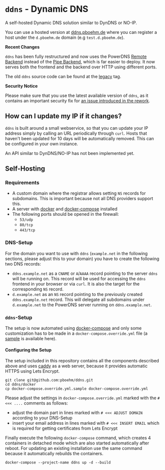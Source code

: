 # `ddns` - Dynamic DNS

A self-hosted Dynamic DNS solution similar to DynDNS or NO-IP.

You can use a hosted version at [ddns.pboehm.de](https://ddns.pboehm.de/) where you can register a
host under the `d.pboehm.de` domain (e.g `test.d.pboehm.de`).

**Recent Changes**

`ddns` has been fully restructured and now uses the PowerDNS
[Remote Backend](https://doc.powerdns.com/md/authoritative/backend-remote/) instead
of the [Pipe Backend](https://doc.powerdns.com/md/authoritative/backend-pipe/), which
is far easier to deploy. It now serves both the frontend and the backend over HTTP using different ports.

The old `ddns` source code can be found at the [legacy](https://github.com/lipidbilayer/ddns/tree/legacy) tag.

**Security Notice**

Please make sure that you use the latest available version of `ddns`, as it contains an important security
fix for [an issue introduced in the rework](https://github.com/lipidbilayer/ddns/issues/8).

## How can I update my IP if it changes?

`ddns` is built around a small webservice, so that you can update your IP address simply by calling
an URL periodically through `curl`. Hosts that haven't been updated for 10 days will
be automatically removed. This can be configured in your own instance.

An API similar to DynDNS/NO-IP has not been implemented yet.

## Self-Hosting

### Requirements

- A custom domain where the registrar allows setting `NS` records for subdomains. This is important because not all
  DNS providers support this.
- A server with [docker](https://www.docker.com/) and [docker-compose](https://docs.docker.com/compose/) installed
- The following ports should be opened in the firewall:
  - `53/udp`
  - `80/tcp`
  - `443/tcp`

### DNS-Setup

For the domain you want to use with `ddns` (`example.net` in the following sections, please adjust this to your domain)
you have to create the following two DNS records:

- `ddns.example.net` as a `CNAME` or `A`/`AAAA` record pointing to the server `ddns` will be running on. This record
  will be used for accessing the `ddns` frontend in your browser or via `curl`. It is also the target for the
  corresponding `NS` record.
- `d.example.net` as an `NS` record pointing to the previously created `ddns.example.net` record. This will delegate
  all subdomains under `d.example.net` to the PowerDNS server running on `ddns.example.net`.

### `ddns`-Setup

The setup is now automated using [docker-compose](https://docs.docker.com/compose/) and only some customization has
to be made in a `docker-compose.override.yml` file
(a [sample](./docker/docker-compose.override.yml.sample) is available here).

#### Configuring the Setup

The setup included in this repository contains all the components described above and uses
[caddy](https://caddyserver.com/) as a web server, because it provides automatic HTTPS using Lets Encrypt.

```
git clone git@github.com:pboehm/ddns.git
cd ddns/docker
cp docker-compose.override.yml.sample docker-compose.override.yml
```

Please adjust the settings in `docker-compose.override.yml` marked with the `#<<< ....` comments as follows:

- adjust the domain part in lines marked with `# <<< ADJUST DOMAIN` according to your DNS-Setup
- insert your email address in lines marked with `# <<< INSERT EMAIL` which is required for getting certificates
  from Lets Encrypt

Finally execute the following `docker-compose` command, which creates 4 containers in detached mode which are also
started automatically after reboot. For updating an existing installation use the same command because it automatically
rebuilds the containers.

```
docker-compose --project-name ddns up -d --build
```
